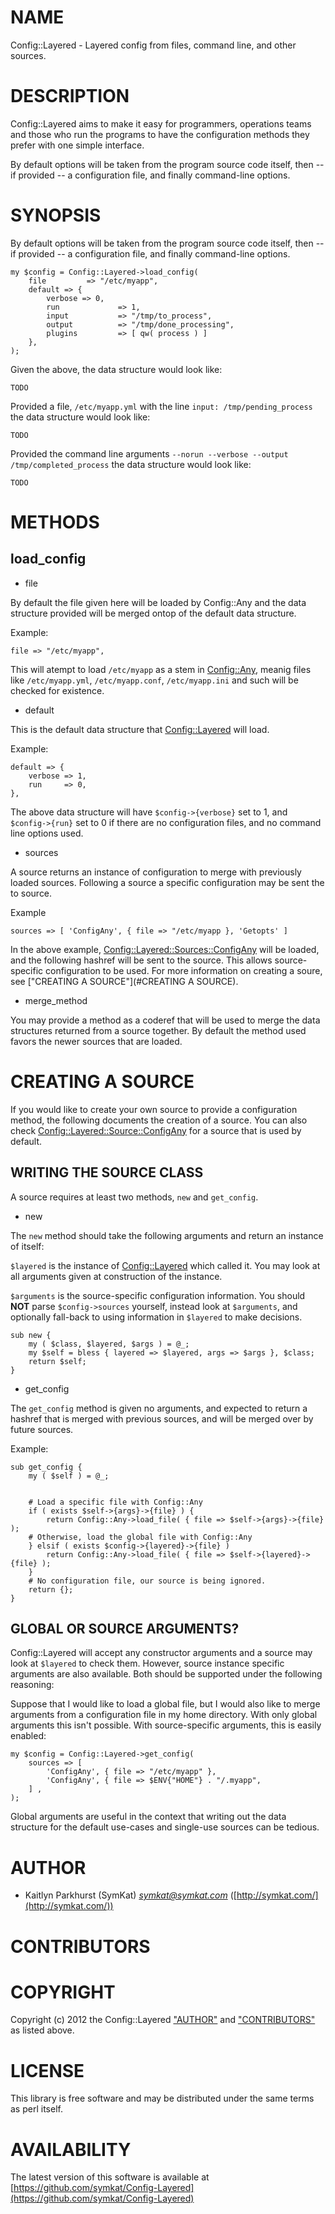 # NAME

Config::Layered - Layered config from files, command line, and other sources.

# DESCRIPTION

Config::Layered aims to make it easy for programmers, operations teams and those
who run the programs to have the configuration methods they prefer with one simple
interface.

By default options will be taken from the program source code itself, then
\-- if provided -- a configuration file, and finally command-line options.

# SYNOPSIS

By default options will be taken from the program source code itself, then
\-- if provided -- a configuration file, and finally command-line options.

    my $config = Config::Layered->load_config(
        file         => "/etc/myapp",
        default => {
            verbose => 0,
            run             => 1,
            input           => "/tmp/to_process",
            output          => "/tmp/done_processing",
            plugins         => [ qw( process ) ] 
        },
    );

Given the above, the data structure would look like:

    TODO

Provided a file, `/etc/myapp.yml` with the line `input: /tmp/pending_process` 
the data structure would look like:

    TODO

Provided the command line arguments `--norun --verbose --output /tmp/completed_process`
the data structure would look like:

    TODO

# METHODS

## load\_config

- file

By default the file given here will be loaded by Config::Any and the data
structure provided will be merged ontop of the default data structure.

Example:

    file => "/etc/myapp",

This will atempt to load `/etc/myapp` as a stem in [Config::Any](http://search.cpan.org/perldoc?Config::Any), meanig
files like `/etc/myapp.yml`, `/etc/myapp.conf`, `/etc/myapp.ini` and such
will be checked for existence.

- default

This is the default data structure that [Config::Layered](http://search.cpan.org/perldoc?Config::Layered) will load.

Example:

    default => {
        verbose => 1,
        run     => 0,
    },

The above data structure will have `$config->{verbose}` set to 1, and
`$config->{run}` set to 0 if there are no configuration files, and no
command line options used.

- sources

A source returns an instance of configuration to merge with previously loaded
sources.  Following a source a specific configuration may be sent the to source.

Example

    sources => [ 'ConfigAny', { file => "/etc/myapp }, 'Getopts' ]

In the above example, [Config::Layered::Sources::ConfigAny](http://search.cpan.org/perldoc?Config::Layered::Sources::ConfigAny) will be loaded,
and the following hashref will be sent to the source.  This allows source-specific
configuration to be used.  For more information on creating a soure, see
["CREATING A SOURCE"](#CREATING A SOURCE).

- merge\_method

You may provide a method as a coderef that will be used to merge the data
structures returned from a source together.  By default the method used favors
the newer sources that are loaded.

# CREATING A SOURCE

If you would like to create your own source to provide a configuration method,
the following documents the creation of a source.  You can also check
[Config::Layered::Source::ConfigAny](http://search.cpan.org/perldoc?Config::Layered::Source::ConfigAny) for a source that is used by default.

## WRITING THE SOURCE CLASS

A source requires at least two methods, `new` and `get_config`.

- new

The `new` method should take the following arguments and return an instance of itself:

`$layered` is the instance of [Config::Layered](http://search.cpan.org/perldoc?Config::Layered) which called it.  You may look at all
arguments given at construction of the instance.

`$arguments` is the source-specific configuration information.  You should __NOT__ parse
`$config->sources` yourself, instead look at `$arguments`, and optionally fall-back
to using information in `$layered` to make decisions.

    sub new {
        my ( $class, $layered, $args ) = @_;
        my $self = bless { layered => $layered, args => $args }, $class;
        return $self;
    }

- get\_config

The `get_config` method is given no arguments, and expected to return a hashref that
is merged with previous sources, and will be merged over by future sources.

Example:

    sub get_config {
        my ( $self ) = @_;
        

        # Load a specific file with Config::Any
        if ( exists $self->{args}->{file} ) {
            return Config::Any->load_file( { file => $self->{args}->{file} );
        # Otherwise, load the global file with Config::Any
        } elsif ( exists $config->{layered}->{file} ) 
            return Config::Any->load_file( { file => $self->{layered}->{file} );
        }
        # No configuration file, our source is being ignored.
        return {};
    }

## GLOBAL OR SOURCE ARGUMENTS?

Config::Layered will accept any constructor arguments and a source may
look at `$layered` to check them.  However, source instance specific arguments
are also available.  Both should be supported under the following reasoning:

Suppose that I would like to load a global file, but I would also like to merge arguments
from a configuration file in my home directory.  With only global arguments this isn't 
possible.  With source-specific arguments, this is easily enabled:

    my $config = Config::Layered->get_config( 
        sources => [ 
            'ConfigAny', { file => "/etc/myapp" },
            'ConfigAny', { file => $ENV{"HOME"} . "/.myapp",
        ] ,
    );

Global arguments are useful in the context that writing out the data structure for the
default use-cases and single-use sources can be tedious.

# AUTHOR

- Kaitlyn Parkhurst (SymKat) _<symkat@symkat.com>_ ([http://symkat.com/](http://symkat.com/))

# CONTRIBUTORS

# COPYRIGHT

Copyright (c) 2012 the Config::Layered ["AUTHOR"](#AUTHOR) and ["CONTRIBUTORS"](#CONTRIBUTORS) as listed
above.

# LICENSE

This library is free software and may be distributed under the same terms as 
perl itself.

# AVAILABILITY

The latest version of this software is available at 
[https://github.com/symkat/Config-Layered](https://github.com/symkat/Config-Layered)
